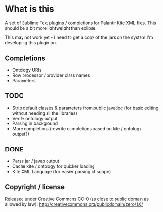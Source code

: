 What is this
============
A set of Sublime Text plugins / completions for Palantir Kite XML files.  This should be a bit more lightweight than eclipse.

This may not work yet - I need to get a copy of the jars on the system I'm developing this plugin on.

Completions
-----------
* Ontology URIs
* Row processor / provider class names
* Parameters

TODO
----
* Strip default classes & parameters from public javadoc (for basic editing without needing all the libraries)
* Verify ontology output
* Parsing in background
* More completions (rewrite completions based on kite / ontology output?)

DONE
----
* Parse jar / javap output
* Cache kite / ontology for quicker loading
* Kite XML Language (for easier parsing of scope)

Copyright / license
-------------------
Released under Creative Commons CC-0 (as close to public domain as allowed by law): http://creativecommons.org/publicdomain/zero/1.0/